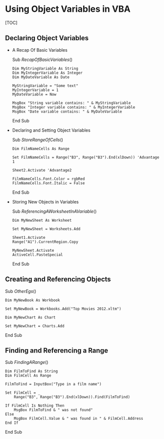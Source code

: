# Using Object Variables in VBA

[TOC]

## Declaring Object Variables

- A Recap Of Basic Variables

  Sub *RecapOfBasicVariables*()

      Dim MyStringVariable As String
      Dim MyIntegerVariable As Integer
      Dim MyDateVariable As Date
      
      MyStringVariable = "Some text"
      MyIntegerVariable = 1
      MyDateVariable = Now
      
      MsgBox "String variable contains: " & MyStringVariable
      MsgBox "Integer variable contains: " & MyIntegerVariable
      MsgBox "Date variable contains: " & MyDateVariable

  End Sub

- Declaring and Setting Object Variables

  Sub *StoreRangeOfCells*() 

      Dim FilmNameCells As Range
      
      Set FilmNameCells = Range("B3", Range("B3").End(xlDown)) 'Advantage 1
      
      Sheet2.Activate 'Advantage2
      
      FilmNameCells.Font.Color = rgbRed
      FilmNameCells.Font.Italic = False

  End Sub

- Storing New Objects in Variables

  Sub *ReferencingAWorksheetInAVariable*()

      Dim MyNewSheet As Worksheet
      
      Set MyNewSheet = Worksheets.Add
      
      Sheet1.Activate
      Range("A1").CurrentRegion.Copy
      
      MyNewSheet.Activate
      ActiveCell.PasteSpecial

  End Sub

## Creating and Referencing Objects

Sub *OtherEgs*()

    Dim MyNewBook As Workbook
    
    Set MyNewBook = Workbooks.Add("Top Movies 2012.xltm")
    
    Dim MyNewChart As Chart
    
    Set MyNewChart = Charts.Add

End Sub

## Finding and Referencing a Range

Sub *FindingARange*()

    Dim FilmToFind As String
    Dim FilmCell As Range
    
    FilmToFind = InputBox("Type in a film name")
    
    Set FilmCell = _
        Range("B3", Range("B3").End(xlDown)).Find(FilmToFind)
    
    If FilmCell Is Nothing Then
        MsgBox FilmToFind & " was not found"
    Else
        MsgBox FilmCell.Value & " was found in " & FilmCell.Address
    End If

End Sub